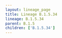 ```yaml
---
layout: lineage_page
title: Lineage B.1.5.34
lineage: B.1.5.34
parent: B.1.5
children: ['B.1.5.34']
---
```


